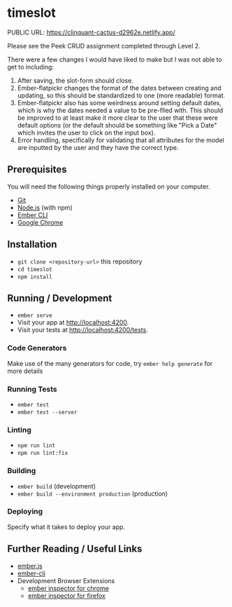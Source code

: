 # timeslot

PUBLIC URL: https://clinquant-cactus-d2962e.netlify.app/

Please see the Peek CRUD assignment completed through Level 2.

There were a few changes I would have liked to make but I was not able to get to including:
1. After saving, the slot-form should close.
2. Ember-flatpickr changes the format of the dates between creating and updating, so this should be standardized to one (more readable) format.
3. Ember-flatpickr also has some weirdness around setting default dates, which is why the dates needed a value to be pre-flled with. This should be improved to at least make it more clear to the user that these were default options (or the default should be something like "Pick a Date" which invites the user to click on the input box). 
4. Error handling, specifically for validating that all attributes for the model are inputted by the user and they have the correct type.

## Prerequisites

You will need the following things properly installed on your computer.

* [Git](https://git-scm.com/)
* [Node.js](https://nodejs.org/) (with npm)
* [Ember CLI](https://ember-cli.com/)
* [Google Chrome](https://google.com/chrome/)

## Installation

* `git clone <repository-url>` this repository
* `cd timeslot`
* `npm install`

## Running / Development

* `ember serve`
* Visit your app at [http://localhost:4200](http://localhost:4200).
* Visit your tests at [http://localhost:4200/tests](http://localhost:4200/tests).

### Code Generators

Make use of the many generators for code, try `ember help generate` for more details

### Running Tests

* `ember test`
* `ember test --server`

### Linting

* `npm run lint`
* `npm run lint:fix`

### Building

* `ember build` (development)
* `ember build --environment production` (production)

### Deploying

Specify what it takes to deploy your app.

## Further Reading / Useful Links

* [ember.js](https://emberjs.com/)
* [ember-cli](https://ember-cli.com/)
* Development Browser Extensions
  * [ember inspector for chrome](https://chrome.google.com/webstore/detail/ember-inspector/bmdblncegkenkacieihfhpjfppoconhi)
  * [ember inspector for firefox](https://addons.mozilla.org/en-US/firefox/addon/ember-inspector/)
